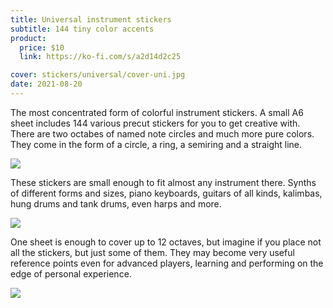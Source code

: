 ```yaml
---
title: Universal instrument stickers
subtitle: 144 tiny color accents
product:
  price: $10
  link: https://ko-fi.com/s/a2d14d2c25

cover: stickers/universal/cover-uni.jpg
date: 2021-08-20
---
```


The most concentrated form of colorful instrument stickers. A small A6 sheet includes 144 various precut stickers for you to get creative with. There are two octabes of named note circles and much more pure colors. They come in the form of a circle, a ring, a semiring and a straight line.

![](/media/stickers/universal/sheet.jpg)

These stickers are small enough to fit almost any instrument there. Synths of different forms and sizes, piano keyboards, guitars of all kinds, kalimbas, hung drums and tank drums, even harps and more.

![](/media/stickers/universal/op-z-sheet.jpg)

One sheet is enough to cover up to 12 octaves, but imagine if you place not all the stickers, but just some of them. They may become very useful reference points even for advanced players, learning and performing on the edge of personal experience.

![](/media/stickers/universal/op-1.jpg)

